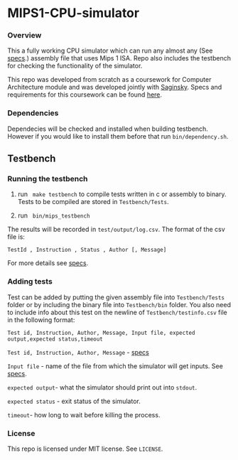 # MIPS1-CPU-simulator

### Overview

This a fully working CPU simulator which can run any almost any (See [specs](https://github.com/m8pple/arch2-2019-cw#simulator-inputoutput).) assembly file that uses Mips 1 ISA. Repo also includes the testbench for checking the functionality of the simulator.

This repo was developed from scratch as a coursework for Computer Architecture module and was developed jointly with [Saginsky](https://github.com/Saginsky).  Specs and requirements for this coursework can be found [here](https://github.com/m8pple/arch2-2019-cw).

### Dependencies

Dependecies will be checked and installed when building testbench. However if you would like to install them before that run ``` bin/dependency.sh ```.
## Testbench

### Running the testbench

1. run ``` make testbench``` to compile tests written in c or assembly to binary. Tests to be compiled are stored in ```Testbench/Tests```.

2. run ``` bin/mips_testbench```

The results will be recorded in ```test/output/log.csv```.  The format of the csv file is:

```TestId , Instruction , Status , Author [, Message]```
 
 For more details see [specs](https://github.com/m8pple/arch2-2019-cw#testbench-inputoutput). 

 ### Adding tests

 Test can be added by putting the given assembly file into ```Testbench/Tests``` folder or by including the binary file into ```Testbench/bin``` folder. You also need to include info about this test on the newline of ```Testbench/testinfo.csv``` file in the following format:

 ```Test id, Instruction, Author, Message, Input file, expected output,expected status,timeout```

```Test id, Instruction, Author, Message``` - [specs](https://github.com/m8pple/arch2-2019-cw#testbench-inputoutput)

```Input file``` - name of the file from which the simulator will get inputs. See [specs](https://github.com/m8pple/arch2-2019-cw#simulator-inputoutput).

``` expected output ```- what the simulator should print out into ```stdout```.

``` expected status ``` - exit status of the simulator.

``` timeout ```- how long to wait before killing the process. 

### License

This repo is licensed under MIT license. See ``` LICENSE ```.